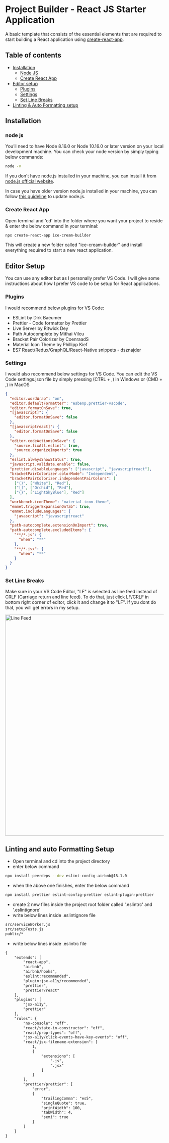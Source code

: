 # Project Builder - React JS Starter Application

A basic template that consists of the essential elements that are required to start building a React application using [create-react-app](https://github.com/facebook/create-react-app).

## Table of contents

- [Installation](#installation)
  - [Node JS](#node-js)
  - [Create React App](#create-react-app)
- [Editor setup](#editor-setup)
  - [Plugins](#plugins)
  - [Settings](#settings)
  - [Set Line Breaks](#set-line-breaks)
- [Linting & Auto Formatting setup](#linting-and-auto-formatting-setup)

## Installation

### node js

You’ll need to have Node 8.16.0 or Node 10.16.0 or later version on your local development machine. You can check your node version by simply typing below commands:

```bash
node -v
```

If you don't have node.js installed in your machine, you can install it from [node.js official website](https://nodejs.org/en).

In case you have older version node.js installed in your machine, you can follow [this guideline](https://phoenixnap.com/kb/update-node-js-version) to update node.js.

### Create React App

Open terminal and 'cd' into the folder where you want your project to reside & enter the below command in your terminal:

```bash
npx create-react-app ice-cream-builder
```

This will create a new folder called "ice-cream-builder" and install everything required to start a new react application.

## Editor Setup

You can use any editor but as I personally prefer VS Code. I will give some instructions about how I prefer VS code to be setup for React applications.

### Plugins

I would recommend below plugins for VS Code:

- ESLint by Dirk Baeumer
- Prettier - Code formatter by Prettier
- Live Server by Ritwick Dey
- Path Autocomplete by Mithai Vilcu
- Bracket Pair Colorizer by CoenraadS
- Material Icon Theme by Phillipp Kief
- ES7 React/Redux/GraphQL/React-Native snippets - dsznajder

### Settings

I would also recommend below settings for VS Code. You can edit the VS Code settings.json file by simply pressing (CTRL + ,) in Windows or (CMD + ,) in MacOS

```json
{
  "editor.wordWrap": "on",
  "editor.defaultFormatter": "esbenp.prettier-vscode",
  "editor.formatOnSave": true,
  "[javascript]": {
    "editor.formatOnSave": false
  },
  "[javascriptreact]": {
    "editor.formatOnSave": false
  },
  "editor.codeActionsOnSave": {
    "source.fixAll.eslint": true,
    "source.organizeImports": true
  },
  "eslint.alwaysShowStatus": true,
  "javascript.validate.enable": false,
  "prettier.disableLanguages": ["javascript", "javascriptreact"],
  "bracketPairColorizer.colorMode": "Independent",
  "bracketPairColorizer.independentPairColors": [
    ["()", ["White"], "Red"],
    ["[]", ["Orchid"], "Red"],
    ["{}", ["LightSkyBlue"], "Red"]
  ],
  "workbench.iconTheme": "material-icon-theme",
  "emmet.triggerExpansionOnTab": true,
  "emmet.includeLanguages": {
    "javascript": "javascriptreact"
  },
  "path-autocomplete.extensionOnImport": true,
  "path-autocomplete.excludedItems": {
    "**/*.js": {
      "when": "**"
    },
    "**/*.jsx": {
      "when": "**"
    }
  }
}
```

### Set Line Breaks

Make sure in your VS Code Editor, "LF" is selected as line feed instead of CRLF (Carriage return and line feed). To do that, just click LF/CRLF in bottom right corner of editor, click it and change it to "LF". If you dont do that, you will get errors in my setup.

<img src="public/line-feed.jpg" alt="Line Feed" width="700">

## Linting and auto Formatting Setup

- Open terminal and cd into the project directory
- enter below command

```bash
npx install-peerdeps --dev eslint-config-airbnb@18.1.0
```

- when the above one finishes, enter the below command

```bash
npm install prettier eslint-config-prettier eslint-plugin-prettier
```

- create 2 new files inside the project root folder called '.eslintrc' and '.eslintignore'
- write below lines inside .eslintignore file

```txt
src/serviceWorker.js
src/setupTests.js
public/*
```

- write below lines inside .eslintrc file

```txt
{
    "extends": [
        "react-app",
        "airbnb",
        "airbnb/hooks",
        "eslint:recommended",
        "plugin:jsx-a11y/recommended",
        "prettier",
        "prettier/react"
    ],
    "plugins": [
        "jsx-a11y",
        "prettier"
    ],
    "rules": {
        "no-console": "off",
        "react/state-in-constructor": "off",
        "react/prop-types": "off",
        "jsx-a11y/click-events-have-key-events": "off",
        "react/jsx-filename-extension": [
            1,
            {
                "extensions": [
                    ".js",
                    ".jsx"
                ]
            }
        ],
        "prettier/prettier": [
            "error",
            {
                "trailingComma": "es5",
                "singleQuote": true,
                "printWidth": 100,
                "tabWidth": 4,
                "semi": true
            }
        ]
    }
}
```
